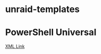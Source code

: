 # unraid-templates

# PowerShell Universal 
[XML Link](https://github.com/mikedhanson/unraid-templates/blob/main/PowerShellUniversal/powershelluniversal.xml)

